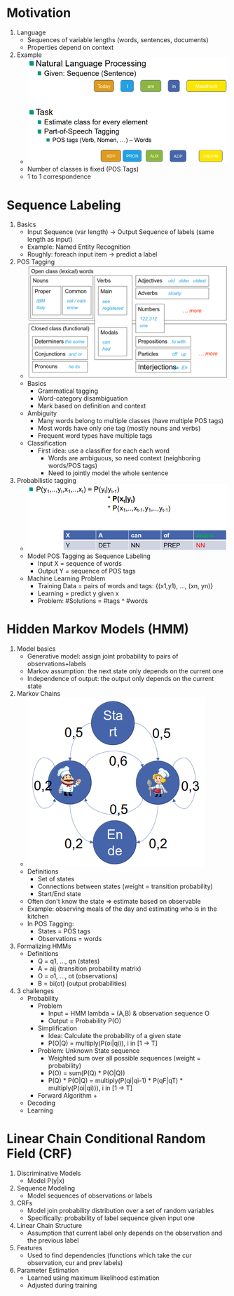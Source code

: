 # Motivation
1. Language
    - Sequences of variable lengths (words, sentences, documents)
    - Properties depend on context
1. Example
    - ![image](images/pos_tagging.png)
    - Number of classes is fixed (POS Tags)
    - 1 to 1 correspondence



# Sequence Labeling
1. Basics
    - Input Sequence (var length) -> Output Sequence of labels (same length as input)
    - Example: Named Entity Recognition
    - Roughly: foreach input item -> predict a label
1. POS Tagging
    - ![image](images/pos_tags.png)
    - Basics
        * Grammatical tagging
        * Word-category disambiguation
        * Mark based on definition and context
    - Ambiguity
        * Many words belong to multiple classes (have multiple POS tags)
        * Most words have only one tag (mostly nouns and verbs)
        * Frequent word types have multiple tags
    - Classification
        * First idea: use a classifier for each each word
            + Words are ambiguous, so need context (neighboring words/POS tags)
            + Need to jointly model the whole sentence
1. Probabilistic tagging
    - ![image](images/probabilistic_tagging.png)
    - Model POS Tagging as Sequence Labeling
        * Input X = sequence of words
        * Output Y = sequence of POS tags
    - Machine Learning Problem
        * Training Data = pairs of words and tags: {(x1,y1), ..., (xn, yn)}
        * Learning = predict y given x
        * Problem: #Solutions = #tags ^ #words



# Hidden Markov Models (HMM)
1. Model basics
    - Generative model: assign joint probability to pairs of observations+labels
    - Markov assumption: the next state only depends on the current one
    - Independence of output: the output only depends on the current state
1. Markov Chains
    - ![image](images/markov_chain.png)
    - Definitions
        * Set of states
        * Connections between states (weight = transition probability)
        * Start/End state
    - Often don't know the state => estimate based on observable
    - Example: observing meals of the day and estimating who is in the kitchen
    - In POS Tagging:
        * States = POS tags
        * Observations = words
1. Formalizing HMMs
    - Definitions
        * Q = q1, ..., qn (states)
        * A = aij (transition probability matrix)
        * O = o1, ..., ot (observations)
        * B = bi(ot) (output probabilities)
1. 3 challenges
    - Probability
        * Problem
            + Input = HMM lambda = (A,B) & observation sequence O
            + Output = Probability P(O)
        * Simplification
            + Idea: Calculate the probability of a given state
            + P(O|Q) = multiply(P(oi|qi)), i in [1 -> T]
        * Problem: Unknown State sequence
            + Weighted sum over all possible sequences (weight = probability)
            + P(O) = sum(P(Q) \* P(O|Q))
            + P(Q) \* P(O|Q) = multiply(P(qi|qi-1) \* P(qF|qT) \* multiply(P(oi|qi))), i in [1 -> T]
        * Forward Algorithm
            + 
    - Decoding
    - Learning



# Linear Chain Conditional Random Field (CRF)
1. Discriminative Models
    -  Model P(y|x)
1. Sequence Modeling
    - Model sequences of observations or labels
1. CRFs
    - Model join probability distribution over a set of random variables
    - Specifically: probability of label sequence given input one
1. Linear Chain Structure
    - Assumption that current label only depends on the observation and the previous label
1. Features
    - Used to find dependencies (functions which take the cur observation, cur and prev labels)
1. Parameter Estimation
    - Learned using maximum likelihood estimation
    - Adjusted during training

